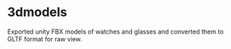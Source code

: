 # 3dmodels

Exported unity FBX models of watches and glasses and converted them to GLTF format for raw view.
